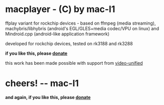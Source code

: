 # macplayer - (C) by mac-l1
ffplay variant for rockchip devices - based on ffmpeg (media streaming), machybris/libhybris (android's EGL/GLES+media codec/VPU on linux) and Mindroid.cpp (android-like application framework)

developed for rockchip devices, tested on rk3188 and rk3288

**if you like this, please [donate]( https://www.paypal.com/cgi-bin/webscr?cmd=_donations&business=KKWC6YE6G5EZU&item_name=mac_l1&item_number=mac_l1)**

this work has been made possible with support from [video-unified](http://video-unified.com)

# cheers! -- mac-l1
**and again, if you like this, please [donate]( https://www.paypal.com/cgi-bin/webscr?cmd=_donations&business=KKWC6YE6G5EZU&item_name=mac_l1&item_number=mac_l1)**
